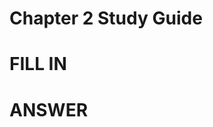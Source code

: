 # Chapter 2 Study Guide

# FILL IN

# ANSWER

<!--stackedit_data:
eyJoaXN0b3J5IjpbMTUxNDQxNDkxM119
-->